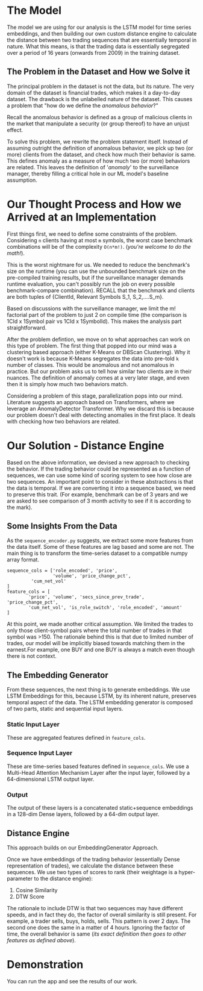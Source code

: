 # The Model

The model we are using for our analysis is the LSTM model for time series embeddings, and then building our own custom distance engine to calculate the distance between two trading sequences that are essentially temporal in nature. What this means, is that the trading data is essentially segregated over a period of 16 years (onwards from 2009) in the training dataset.

## The Problem in the Dataset and How we Solve it

The principal problem in the dataset is not the data, but its nature. The very domain of the dataset is financial trades, which makes it a day-to-day dataset. The drawback is the unlabelled nature of the dataset. This causes a problem that
"how do we define the *anomalous behavior*?"

Recall the anomalous behavior is defined as a group of malicious clients in the market that manipulate a security (or group thereof) to have an unjust effect.

To solve this problem, we rewrite the problem statement itself. Instead of assuming outright the definition of anomalous behavior, we pick up two (or more) clients from the dataset, and check how much their behavior is same. This defines anomaly as a measure of how much two (or more) behaviors are related. This leaves the definition of '*anomaly*' to the surveillance manager, thereby filling a critical hole in our ML model's baseline assumption.

# Our Thought Process and How we Arrived at an Implementation

First things first, we need to define some constraints of the problem. Considering `n` clients having at most `m` symbols, the worst case benchmark combinations will be of the complexity `O(n*m!)`. (*you're welcome to do the math!*).

This is the worst nightmare for us. We needed to reduce the benchmark's size on the runtime (you can use the unbounded benchmark size on the pre-compiled training results, but if the surveillance manager demands runtime evaluation, you can't possibly run the job on every possible benchmark-compare combination). RECALL that the benchmark and clients are both tuples of {ClientId, Relevant Symbols S_1, S_2,....S_m}.

Based on discussions with the surveillance manager, we limit the m! factorial part of the problem to just 2 on compile time (the comparison is 1CId x 1Symbol pair vs 1CId x 1SymbolId). This makes the analysis part straightforward.

After the problem defintion, we move on to what approaches can work on this type of problem. The first thing that popped into our mind was a clustering based approach (either K-Means or DBScan Clustering). Why it doesn't work is because K-Means segregates the data into pre-told `k` number of classes. This would be anomalous and not anomalous in practice. But our problem asks us to tell how similar two clients are in their nuances. The definition of anomaly comes at a very later stage, and even then it is simply how much two behaviors match.

Considering a problem of this stage, parallelization pops into our mind. Literature suggests an approach based on Transformers, where we leverage an AnomalyDetector Transformer. Why we discard this is because our problem doesn't deal with detecting anomalies in the first place. It deals with checking how two behaviors are related.

# Our Solution - Distance Engine

Based on the above information, we devised a new approach to checking the behavior. If the trading behavior could be represented as a function of sequences, we can use some kind of scoring system to see how close are two sequences. An important point to consider in these abstractions is that the data is temporal. If we are converting it into a sequence based, we need to preserve this trait. (For example, benchmark can be of 3 years and we are asked to see comparison of 3 month activity to see if it is according to the mark).

## Some Insights From the Data

As the `sequence_encoder.py` suggests, we extract some more features from the data itself. Some of these features are lag based and some are not. The main thing is to transform the time-series dataset to a compatible numpy array format.

```python-repl
sequence_cols = ['role_encoded', 'price',
                 'volume', 'price_change_pct', 
		 'cum_net_vol'
]
feature_cols = [
        'price', 'volume', 'secs_since_prev_trade', 'price_change_pct',
        'cum_net_vol', 'is_role_switch', 'role_encoded', 'amount'
]
```

At this point, we made another critical assumption. We limited the trades to only those client-symbol pairs where the total number of trades in that symbol was >150. The rationale behind this is that due to limited number of trades, our model will be implicitly biased towards matching them in the earnest.For example, one BUY and one BUY is always a match even though there is not context.

## The Embedding Generator

From these sequences, the next thing is to generate embeddings. We use LSTM Embeddings for this, because LSTM, by its inherent nature, preserves temporal aspect of the data. The LSTM embedding generator is composed of two parts, static and sequential input layers.

### Static Input Layer

These are aggregated features defined in `feature_cols`.

### Sequence Input Layer

These are time-series based features defined in `sequence_cols`. We use a Multi-Head Attention Mechanism Layer after the input layer, followed by a 64-dimensional LSTM output layer.

### Output

The output of these layers is a concatenated static+sequence embeddings in a 128-dim Dense layers, followed by a 64-dim output layer.

## Distance Engine

This approach builds on our EmbeddingGenerator Approach.

Once we have embeddings of the trading behavior (essentially Dense representation of trades), we calculate the distance between these sequences. We use two types of scores to rank (their weightage is a hyper-parameter to the distance engine):

1. Cosine Similarity
2. DTW Score

The rationale to include DTW is that two sequences may have different speeds, and in fact they do, the factor of overall similarity is still present. For example, a trader sells, buys, holds, sells. This pattern is over 2 days. The second one does the same in a matter of 4 hours. Ignoring the factor of time, the overall behavior is same (*its exact definition then goes to other features as defined above*).

# Demonstration

You can run the app and see the results of our work.

